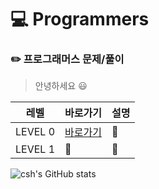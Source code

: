 # :computer: Programmers 
### :pencil2: 프로그래머스 문제/풀이

> 안녕하세요 :smiley:

|레벨|바로가기|설명|
|------|---|---|
|LEVEL 0|[바로가기](https://github.com/CSHcode/Programmers/tree/main/LEVEL%200)|:hammer:|
|LEVEL 1|:hammer:|:hammer:|

![csh's GitHub stats](https://github-readme-stats.vercel.app/api?username=CSHcode&show_icons=true&theme=radical)

